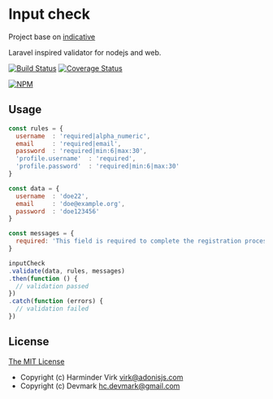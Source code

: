 # Input check
Project base on [indicative](https://github.com/poppinss/indicative) 

Laravel inspired validator for nodejs and web.

[![Build Status](https://travis-ci.org/devmark/input-check.svg?branch=master)](https://travis-ci.org/devmark/input-check)
[![Coverage Status](https://coveralls.io/repos/github/devmark/input-check/badge.svg?branch=master)](https://coveralls.io/github/devmark/input-check?branch=master)

[![NPM](https://nodei.co/npm/input-check.png?downloads=true)](https://nodei.co/npm/input-check/)

## Usage
```javascript
const rules = {
  username  : 'required|alpha_numeric',
  email     : 'required|email',
  password  : 'required|min:6|max:30',
  'profile.username'  : 'required',
  'profile.password'  : 'required|min:6|max:30'
}

const data = {
  username  : 'doe22',
  email     : 'doe@example.org',
  password  : 'doe123456'
}

const messages = {
  required: 'This field is required to complete the registration process.'
}

inputCheck
.validate(data, rules, messages)
.then(function () {
  // validation passed
})
.catch(function (errors) {
  // validation failed
})
```


## License
[The MIT License](http://opensource.org/licenses/MIT)

 * Copyright (c) Harminder Virk <virk@adonisjs.com>
 * Copyright (c) Devmark <hc.devmark@gmail.com>
